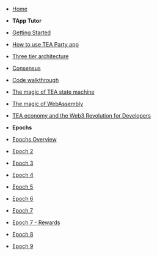 - [Home](/)
- **TApp Tutor**
- [Getting Started](_tapp-tutor/get_started.md)
- [How to use TEA Party app](_tapp-tutor/how_to_use_TEA_Party.md)
- [Three tier architecture](https://teaproject.medium.com/the-tapps-3-tier-decentralized-tech-stack-43d2872f609b)
- [Consensus](_tapp-tutor/consensus.md)
- [Code walkthrough](_tapp-tutor/code_walkthrough.md)
- [The magic of TEA state machine](_tapp-tutor/magic_of_state_machine.md)
- [The magic of WebAssembly](_tapp-tutor/magic_of_wasm.md)
- [TEA economy and the Web3 Revolution for Developers](_tapp-tutor/TEA_economy_and_Web3_revolution_for_developers.md)

- **Epochs**
- [Epochs Overview](_epochs/Epochs.md)
- [Epoch 2](_epochs/Epoch-2.md)
- [Epoch 3](_epochs/Epoch-3.md)
- [Epoch 4](https://teaproject.medium.com/tea-project-whats-new-in-epoch-4-d0728418ea3a)
- [Epoch 5](_epochs/Epoch-5.md)
- [Epoch 6](_epochs/Epoch-6.md)
- [Epoch 7](_epochs/Epoch-7.md)
- [Epoch 7 - Rewards](_epochs/Epoch-7-Reward-Details.md)
- [Epoch 8](_epochs/Epoch-8.md)
- [Epoch 9](_epochs/Epoch-9.md)


